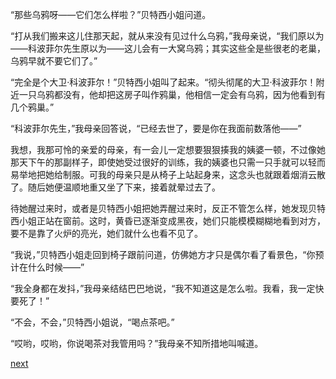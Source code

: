 
“那些乌鸦呀——它们怎么样啦？”贝特西小姐问道。

“打从我们搬来这儿住那天起，就从来没有见过什么乌鸦，”我母亲说，“我们原以为——科波菲尔先生原以为——这儿会有一大窝乌鸦；其实这些全是些很老的老巢，乌鸦早就不要它们了。”

“完全是个大卫·科波菲尔！”贝特西小姐叫了起来。“彻头彻尾的大卫·科波菲尔！附近一只乌鸦都没有，他却把这房子叫作鸦巢，他相信一定会有乌鸦，因为他看到有几个鸦巢。”

“科波菲尔先生，”我母亲回答说，“已经去世了，要是你在我面前数落他——”

我想，我那可怜的亲爱的母亲，有一会儿一定想要狠狠揍我的姨婆一顿，不过像她那天下午的那副样子，即使她受过很好的训练，我的姨婆也只需一只手就可以轻而易举地把她给制服。可我的母亲只是从椅子上站起身来，这念头也就跟着烟消云散了。随后她便温顺地重又坐了下来，接着就晕过去了。

待她醒过来时，或者是贝特西小姐把她弄醒过来时，反正不管怎么样，她发现贝特西小姐正站在窗前。这时，黄昏已逐渐变成黑夜，她们只能模模糊糊地看到对方，要不是靠了火炉的亮光，她们就什么也看不见了。

“我说，”贝特西小姐走回到椅子跟前问道，仿佛她方才只是偶尔看了看景色，“你预计在什么时候——”

“我全身都在发抖，”我母亲结结巴巴地说，“我不知道这是怎么啦。我看，我一定快要死了！”

“不会，不会，”贝特西小姐说，“喝点茶吧。”

“哎哟，哎哟，你说喝茶对我管用吗？”我母亲不知所措地叫喊道。

[next](page15)